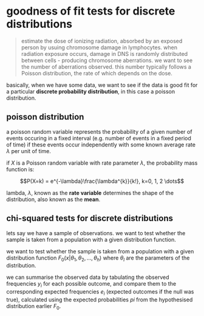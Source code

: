 # goodness of fit tests for discrete distributions

> estimate the dose of ionizing radiation, absorbed by an exposed person by usuing chromosome damage in lymphocytes.
> when radiation exposure occurs, damage in DNS is randomly distributed between cells - producing chromosome aberrations. we want to see the number of aberrations observed. this number typically follows a Poisson distribution, the rate of which depends on the dose.

basically, when we have some data, we want to see if the data is good fit for a particular **discrete probability distribution**, in this case a poisson distribution.

## poisson distribution

a poisson random variable represents the probability of a given number of events occuring in a fixed interval (e.g. number of events in a fixed period of time) if these events occur independently with some known average rate $\lambda$ per unit of time.

if $X$ is a Poisson random variable with rate parameter $\lambda$, the probability mass function is:

$$P(X=k) = e^{-\lambda}\frac{\lambda^{k}}{k!}, k=0, 1, 2 \dots$$

lambda, $\lambda$, known as the **rate variable** determines the shape of the distribution, also known as the **mean**.

## chi-squared tests for discrete distributions

lets say we have a sample of observations. we want to test whether the sample is taken from a population with a given distribution function.

we want to test whether the sample is taken from a population with a given distribution function $F_{0}(x|\theta_{1}, \theta_{2}, \dots, \theta_{h})$ where $\theta_{l}$ are the parameters of the distribution.

we can summarise the observed data by tabulating the observed frequencies $y_{i}$ for each possible outcome, and compare them to the corresponding expected frequencies $e_{i}$ (expected outcomes if the null was true), calculated using the expected probabilities $p{i}$ from the hypothesised distribution earlier $F_{0}$.
